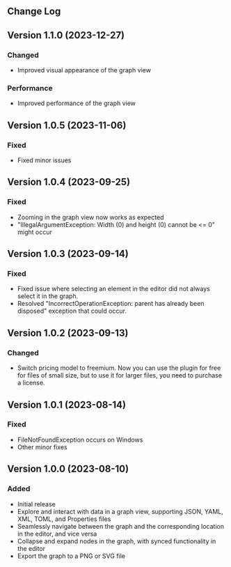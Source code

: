 Change Log
----------
## Version 1.1.0 (2023-12-27)
### Changed
- Improved visual appearance of the graph view
### Performance
- Improved performance of the graph view

## Version 1.0.5 (2023-11-06)
### Fixed
- Fixed minor issues

## Version 1.0.4 (2023-09-25)
### Fixed
- Zooming in the graph view now works as expected
- "IllegalArgumentException: Width (0) and height (0) cannot be <= 0" might occur

## Version 1.0.3 (2023-09-14)
### Fixed
- Fixed issue where selecting an element in the editor did not always select it in the graph.
- Resolved "IncorrectOperationException: parent has already been disposed" exception that could occur.

## Version 1.0.2 (2023-09-13)
### Changed
- Switch pricing model to freemium. Now you can use the plugin for free for files of small size, but to use it for larger files, you need to purchase a license.

## Version 1.0.1 (2023-08-14)
### Fixed
- FileNotFoundException occurs on Windows
- Other minor fixes

## Version 1.0.0 (2023-08-10)
### Added
- Initial release
- Explore and interact with data in a graph view, supporting JSON, YAML, XML, TOML, and Properties files
- Seamlessly navigate between the graph and the corresponding location in the editor, and vice versa
- Collapse and expand nodes in the graph, with synced functionality in the editor
- Export the graph to a PNG or SVG file
